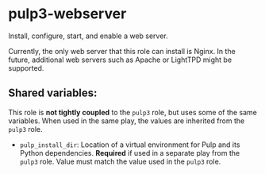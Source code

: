 pulp3-webserver
===============

Install, configure, start, and enable a web server.

Currently, the only web server that this role can install is Nginx. In the
future, additional web servers such as Apache or LightTPD might be supported.

Shared variables:
-----------------

This role is **not tightly coupled** to the `pulp3` role, but uses some of the same
variables. When used in the same play, the values are inherited from the `pulp3`
role.

* `pulp_install_dir`: Location of a virtual environment for Pulp and its Python
  dependencies. **Required** if used in a separate play from the `pulp3` role. Value
  must match the value used in the `pulp3` role.
